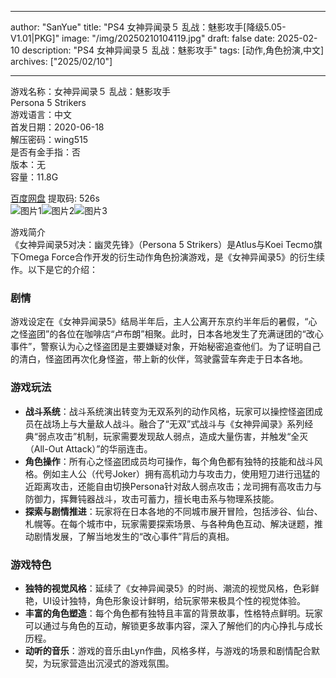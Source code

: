 
---
author: "SanYue"
title: "PS4 女神异闻录５ 乱战：魅影攻手[降级5.05-V1.01|PKG]"
image: "/img/20250210104119.jpg"
draft: false
date: 2025-02-10
description: "PS4 女神异闻录５ 乱战：魅影攻手"
tags: [动作,角色扮演,中文]
archives: ["2025/02/10"]

---

游戏名称：女神异闻录５ 乱战：魅影攻手   
Persona 5 Strikers    
游戏语言：中文  
首发日期：2020-06-18  
解压密码：wing515  
是否有金手指：否  
版本：无   
容量：11.8G

[百度网盘](https://pan.baidu.com/s/1xkN6C_HnaUIDCKaEfWmWWQ) 提取码: 526s  
![图片1](/img/4478e2.jpg)![图片2](/img/a7aaeb.jpg)![图片3](/img/a30b07.jpg)  

游戏简介  
《女神异闻录5对决：幽灵先锋》（Persona 5 Strikers）是Atlus与Koei Tecmo旗下Omega Force合作开发的衍生动作角色扮演游戏，是《女神异闻录5》的衍生续作。以下是它的介绍：

### 剧情
游戏设定在《女神异闻录5》结局半年后，主人公离开东京约半年后的暑假，“心之怪盗团”的各位在咖啡店“卢布朗”相聚。此时，日本各地发生了充满谜团的“改心事件”，警察认为心之怪盗团是主要嫌疑对象，开始秘密追查他们。为了证明自己的清白，怪盗团再次化身怪盗，带上新的伙伴，驾驶露营车奔走于日本各地。

### 游戏玩法
- **战斗系统**：战斗系统演出转变为无双系列的动作风格，玩家可以操控怪盗团成员在战场上与大量敌人战斗。融合了“无双”式战斗与《女神异闻录》系列经典“弱点攻击”机制，玩家需要发现敌人弱点，造成大量伤害，并触发“全灭（All-Out Attack）”的华丽连击。
- **角色操作**：所有心之怪盗团成员均可操作，每个角色都有独特的技能和战斗风格。例如主人公（代号Joker）拥有高机动力与攻击力，使用短刀进行迅猛的近距离攻击，还能自由切换Persona针对敌人弱点攻击；龙司拥有高攻击力与防御力，挥舞钝器战斗，攻击可蓄力，擅长电击系与物理系技能。
- **探索与剧情推进**：玩家将在日本各地的不同城市展开冒险，包括涉谷、仙台、札幌等。在每个城市中，玩家需要探索场景、与各种角色互动、解决谜题，推动剧情发展，了解当地发生的“改心事件”背后的真相。

### 游戏特色
- **独特的视觉风格**：延续了《女神异闻录5》的时尚、潮流的视觉风格，色彩鲜艳，UI设计独特，角色形象设计鲜明，给玩家带来极具个性的视觉体验。
- **丰富的角色塑造**：每个角色都有独特且丰富的背景故事，性格特点鲜明。玩家可以通过与角色的互动，解锁更多故事内容，深入了解他们的内心挣扎与成长历程。
- **动听的音乐**：游戏的音乐由Lyn作曲，风格多样，与游戏的场景和剧情配合默契，为玩家营造出沉浸式的游戏氛围。
